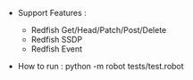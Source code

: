 - Support Features : 

  - Redfish Get/Head/Patch/Post/Delete
  - Redfish SSDP
  - Redfish Event

- How to run :
  python -m robot tests/test.robot
